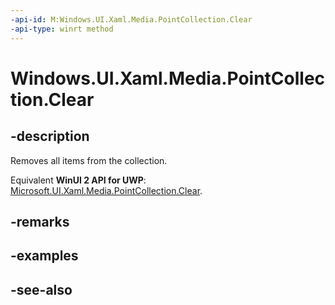 ```yaml
---
-api-id: M:Windows.UI.Xaml.Media.PointCollection.Clear
-api-type: winrt method
---
```


<!-- Method syntax
public void Clear()
-->

# Windows.UI.Xaml.Media.PointCollection.Clear

## -description
Removes all items from the collection.

Equivalent **WinUI 2 API for UWP**: [Microsoft.UI.Xaml.Media.PointCollection.Clear](/windows/winui/api/microsoft.ui.xaml.media.pointcollection.clear).

## -remarks


## -examples

## -see-also
